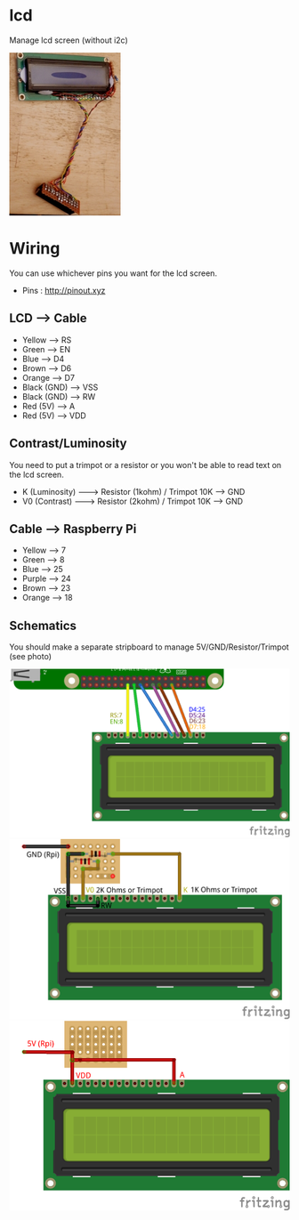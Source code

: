 # lcd
Manage lcd screen (without i2c)

![Photo lcd](https://github.com/pigetnet/lcd/raw/master/doc/lcd_photo.JPG)

# Wiring
You can use whichever pins you want for the lcd screen.
* Pins : http://pinout.xyz

## LCD --> Cable
* Yellow --> RS
* Green --> EN
* Blue --> D4
* Brown --> D6
* Orange --> D7
* Black (GND) --> VSS
* Black (GND) --> RW
* Red (5V) --> A
* Red (5V) --> VDD

## Contrast/Luminosity 
You need to put a trimpot or a resistor or you won't be able
to read text on the lcd screen.
* K  (Luminosity) ---> Resistor (1kohm) / Trimpot 10K --> GND
* V0 (Contrast) ---> Resistor (2kohm) / Trimpot 10K  --> GND

## Cable --> Raspberry Pi
* Yellow --> 7
* Green --> 8
* Blue --> 25
* Purple --> 24
* Brown --> 23
* Orange --> 18

## Schematics
You should make a separate stripboard to manage 5V/GND/Resistor/Trimpot (see photo)

![Gpio](https://github.com/pigetnet/lcd/raw/master/doc/lcd_wiring_gpio.png)
![Gnd](https://github.com/pigetnet/lcd/raw/master/doc/lcd_wiring_gnd.png)
![Vcc](https://github.com/pigetnet/lcd/raw/master/doc/lcd_wiring_vcc.png)
